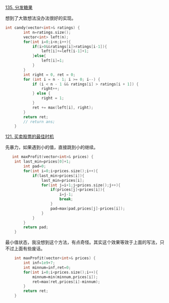 [135. 分发糖果](https://leetcode.cn/problems/candy/)

想到了大致想法没办法很好的实现。

```c++
int candy(vector<int>& ratings) {
        int n=ratings.size();
        vector<int> left(n);
        for(int i=0;i<n;i++){
            if(i>0&&ratings[i]>ratings[i-1]){
                left[i]+=left[i-1]+1;
            }else{
                left[i]=1;
            }
        }
        int right = 0, ret = 0;
        for (int i = n - 1; i >= 0; i--) {
            if (i < n - 1 && ratings[i] > ratings[i + 1]) {
                right++;
            } else {
                right = 1;
            }
            ret += max(left[i], right);
        }
        return ret;
        // return ans;
    }
```

[121. 买卖股票的最佳时机](https://leetcode.cn/problems/best-time-to-buy-and-sell-stock/)

先暴力，如果遇到小的值，直接跳到小的继续。

```c++
   int maxProfit(vector<int>& prices) {
    int last_min=prices[0]+1;
        int pad=0;
        for(int i=0;i<prices.size();i++){
            if(last_min>prices[i]){
                last_min=prices[i];
                for(int j=i+1;j<prices.size();j++){
                    if(prices[j]<prices[i]){
                        i=j-1;
                        break;
                    }
                    pad=max(pad,prices[j]-prices[i]);  
                }
            }
        }
        return pad;
    }
```

最小值状态，我没想到这个方法，有点奇怪。其实这个效果等效于上面的写法，只不过上面有些废话。

```c++
    int maxProfit(vector<int>& prices) {
        int inf=1e9+7;
        int minnum=inf,ret=0;
        for(int i=0;i<prices.size();i++){
            minnum=min(minnum,prices[i]);
            ret=max(ret,prices[i]-minnum);
        }
        return ret;
    }
```

